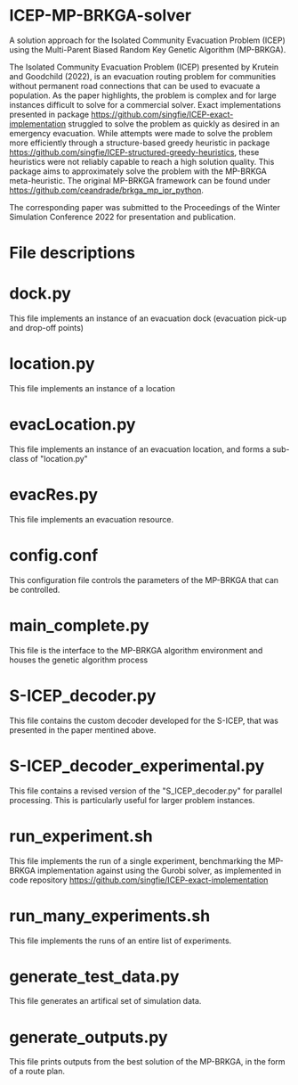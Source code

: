 # ICEP-MP-BRKGA-solver
A solution approach for the Isolated Community Evacuation Problem (ICEP) using the Multi-Parent Biased Random Key Genetic Algorithm (MP-BRKGA).

The Isolated Community Evacuation Problem (ICEP) presented by Krutein and Goodchild (2022), is an evacuation routing problem for communities without permanent road connections that can be used to evacuate a population. As the paper highlights, the problem is complex and for large instances difficult to solve for a commercial solver. Exact implementations presented in package https://github.com/singfie/ICEP-exact-implementation struggled to solve the problem as quickly as desired in an emergency evacuation. While attempts were made to solve the problem more efficiently through a structure-based greedy heuristic in package https://github.com/singfie/ICEP-structured-greedy-heuristics, these heuristics were not reliably capable to reach a high solution quality. This package aims to approximately solve the problem with the MP-BRKGA meta-heuristic. The original MP-BRKGA framework can be found under https://github.com/ceandrade/brkga_mp_ipr_python. 

The corresponding paper was submitted to the Proceedings of the Winter Simulation Conference 2022 for presentation and publication. 

# File descriptions

# dock.py
This file implements an instance of an evacuation dock (evacuation pick-up and drop-off points)

# location.py
This file implements an instance of a location

# evacLocation.py
This file implements an instance of an evacuation location, and forms a sub-class of "location.py"

# evacRes.py
This file implements an evacuation resource. 

# config.conf
This configuration file controls the parameters of the MP-BRKGA that can be controlled. 

# main_complete.py
This file is the interface to the MP-BRKGA algorithm environment and houses the genetic algorithm process

# S-ICEP_decoder.py
This file contains the custom decoder developed for the S-ICEP, that was presented in the paper mentined above. 

# S-ICEP_decoder_experimental.py
This file contains a revised version of the "S_ICEP_decoder.py" for parallel processing. This is particularly useful for larger problem instances. 

# run_experiment.sh 
This file implements the run of a single experiment, benchmarking the MP-BRKGA implementation against using the Gurobi solver, as implemented in code repository https://github.com/singfie/ICEP-exact-implementation

# run_many_experiments.sh
This file implements the runs of an entire list of experiments. 

# generate_test_data.py
This file generates an artifical set of simulation data.

# generate_outputs.py
This file prints outputs from the best solution of the MP-BRKGA, in the form of a route plan. 

